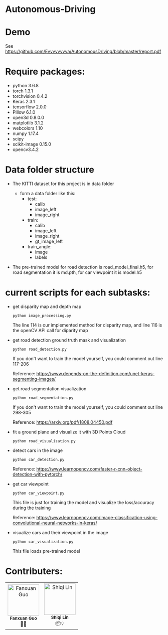 # Autonomous-Driving

Demo 
===========
See https://github.com/Evvvvvvvva/AutonomousDriving/blob/master/report.pdf

Require packages:
===========
- python 3.6.8
- torch 1.3.1
- torchvision 0.4.2
- Keras 2.3.1
- tensorflow 2.0.0
- Pillow 6.1.0
- open3d 0.8.0.0
- matplotlib 3.1.2
- webcolors 1.10
- numpy 1.17.4
- scipy
- scikit-image 0.15.0
- opencv3.4.2

Data folder structure
========
- The KITTI dataset for this project is in data folder
    - form a data folder like this:
       - test:
            - calib
            - image_left
            - image_right
       - train:
            - calib
            - image_left
            - image_right
            - gt_image_left
       - train_angle:
            - image
            - labels

- The pre-trained model for road detection is road_model_final.h5, for road segmentation it is md.pth, for car viewpoint it is model.h5

current scripts for each subtasks:
==========
- get disparity map and depth map

    ```
    python image_processing.py
    ```

    The line 114 is our implemented method for disparity map, and line 116 is the openCV API call for diparity map

- get road detection ground truth mask and visualization

    ```
    python road_detection.py
    ```
    If you don't want to train the model yourself, you could comment out line 117-206
    
    Reference: https://www.depends-on-the-definition.com/unet-keras-segmenting-images/
    
- get road segmentation visualization

    ```
    python road_segmentation.py
    ```
    If you don't want to train the model yourself, you could comment out line 298-305
    
    Reference: https://arxiv.org/pdf/1808.04450.pdf

- fit a ground plane and visualize it with 3D Points Cloud

    ```
    python road_visualization.py
    ```

- detect cars in the image

    ```
    python car_detection.py
    ```
    Reference: https://www.learnopencv.com/faster-r-cnn-object-detection-with-pytorch/
    
- get car viewpoint

    ```
    python car_viewpoint.py
    ```
    This file is just for training the model and visualize the loss/accuracy during the training
    
    Reference: https://www.learnopencv.com/image-classification-using-convolutional-neural-networks-in-keras/ 

- visualize cars and their viewpoint in the image

    ```
    python car_visualization.py
    ```
    This file loads pre-trained model

Contributers:
==========
<table>
  <tr>
    <td align="center"><img src="https://avatars.githubusercontent.com/u/1500684?v=3" width="100px;" alt="Fanxuan Guo"/><br /><sub><b>Fanxuan Guo</b></sub></a><br />👀📖</td>
    <td align="center"><img src="https://avatars.githubusercontent.com/u/1500684?v=3" width="100px;" alt="Shiqi Lin"/><br /><sub><b>Shiqi Lin</b></sub></a><br />📦💡</td>
   </tr>
</table>

